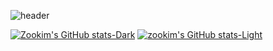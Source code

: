 ![header](https://capsule-render.vercel.app/api?type=venom&color=auto&height=300&section=header&text=Zookim's%20Github&fontSize=90&fontColor=d6ace6)

[![Zookim's GitHub stats-Dark](https://github-readme-stats.vercel.app/api?username=Zookim&show_icons=true&theme=radical#gh-dark-mode-only)](https://github.com/Zookim/github-readme-stats#gh-dark-mode-only)
[![zookim's GitHub stats-Light](https://github-readme-stats.vercel.app/api?username=Zookim&show_icons=true&theme=default#gh-light-mode-only)](https://github.com/Zookim/github-readme-stats#gh-light-mode-only)

<!--
**Zookim/Zookim** is a ✨ _special_ ✨ repository because its `README.md` (this file) appears on your GitHub profile.

Here are some ideas to get you started:

- 🔭 I’m currently working on ...
- 🌱 I’m currently learning ...
- 👯 I’m looking to collaborate on ...
- 🤔 I’m looking for help with ...
- 💬 Ask me about ...
- 📫 How to reach me: ...
- 😄 Pronouns: ...
- ⚡ Fun fact: ...
-->
